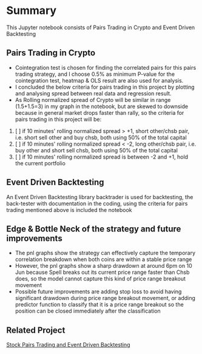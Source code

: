 # Summary
This Jupyter notebook consists of Pairs Trading in Crypto and Event Driven Backtesting

## Pairs Trading in Crypto

- Cointegration test is chosen for finding the correlated pairs for this pairs trading strategy, and I choose 0.5% as minimum P-value for the cointegration test, heatmap & OLS result are also used for analysis.
- I concluded the below criteria for pairs trading in this project by plotting and analysing spread between real data and regression result.
- As Rolling normalized spread of Crypto will be similar in range (1.5+1.5=3) in my graph in the notebook, but are skewed to downside because in general market drops faster than rally, so the criteria for pairs trading in this project will be:


1. [ ] if 10 minutes' rolling normalized spread > +1, short other/chsb pair, i.e. short sell other and buy chsb, both using 50% of the total capital
2. [ ] if 10 minutes' rolling normalized spread < -2, long other/chsb pair, i.e. buy other and short sell chsb, both using 50% of the total capital
3. [ ] if 10 minutes' rolling normalized spread is between -2 and +1, hold the current portfolio

## Event Driven Backtesting

An Event Driven Backtesting library backtrader is used for backtesting, the back-tester with documentation in the coding, using the criteria for pairs trading mentioned above is included the notebook

## Edge & Bottle Neck of the strategy and future improvements

- The pnl graphs show the strategy can effectively capture the temporary correlation breakdown when both coins are within a stable price range
- However, the pnl graphs show a sharp drawdown at around 6pm on 10 Jun because Spell breaks out its current price range faster than Chsb does, so the model cannot capture this kind of price range breakout movement
- Possible future improvements are adding stop loss to avoid having significant drawdown during price range breakout movement, or adding predictor function to classify that it is a price range breakout so the position can be closed immediately after the classification

## Related Project
[Stock Pairs Trading and Event Driven Backtesting](https://github.com/Hansen-chen/Pairs-Trading-and-Event-Driven-Backtesting)
